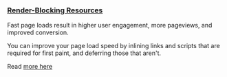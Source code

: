 ### [Render-Blocking Resources]()
Fast page loads result in higher user engagement, more pageviews, 
and improved conversion.

You can improve your page load speed by inlining links and scripts that
are required for first paint, and deferring those that aren't.

Read [more here](https://developers.google.com/web/tools/lighthouse/audits/blocking-resources)
